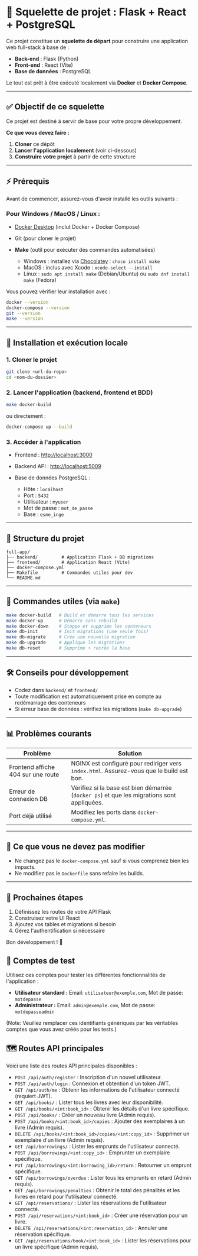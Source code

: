 # 📁 Squelette de projet : Flask + React + PostgreSQL

Ce projet constitue un **squelette de départ** pour construire une application web full-stack à base de :

* **Back-end** : Flask (Python)
* **Front-end** : React (Vite)
* **Base de données** : PostgreSQL

Le tout est prêt à être exécuté localement via **Docker** et **Docker Compose**.

---

## ✅ Objectif de ce squelette

Ce projet est destiné à servir de base pour votre propre développement.

**Ce que vous devez faire :**

1. **Cloner** ce dépôt
2. **Lancer l'application localement** (voir ci-dessous)
3. **Construire votre projet** à partir de cette structure

---

## ⚡ Prérequis

Avant de commencer, assurez-vous d'avoir installé les outils suivants :

### Pour Windows / MacOS / Linux :

* [Docker Desktop](https://www.docker.com/products/docker-desktop) (inclut Docker + Docker Compose)
* Git (pour cloner le projet)
* **Make** (outil pour exécuter des commandes automatisées)

  * Windows : installez via [Chocolatey](https://chocolatey.org/) : `choco install make`
  * MacOS : inclus avec Xcode : `xcode-select --install`
  * Linux : `sudo apt install make` (Debian/Ubuntu) ou `sudo dnf install make` (Fedora)

Vous pouvez vérifier leur installation avec :

```bash
docker --version
docker-compose --version
git --version
make --version
```

---

## 🔄 Installation et exécution locale

### 1. Cloner le projet

```bash
git clone <url-du-repo>
cd <nom-du-dossier>
```

### 2. Lancer l'application (backend, frontend et BDD)

```bash
make docker-build
```

ou directement :

```bash
docker-compose up --build
```

### 3. Accéder à l'application

* Frontend : [http://localhost:3000](http://localhost:3000)
* Backend API : [http://localhost:5009](http://localhost:5009)
* Base de données PostgreSQL :

  * Hôte : `localhost`
  * Port : `5432`
  * Utilisateur : `myuser`
  * Mot de passe : `mot_de_passe`
  * Base : `esme_inge`

---

## 🧠 Structure du projet

```
full-app/
├── backend/         # Application Flask + DB migrations
├── frontend/        # Application React (Vite)
├── docker-compose.yml
├── Makefile         # Commandes utiles pour dev
└── README.md
```

---

## 🚀 Commandes utiles (via `make`)

```bash
make docker-build   # Build et démarre tous les services
make docker-up      # Démarre sans rebuild
make docker-down    # Stoppe et supprime les conteneurs
make db-init        # Init migrations (une seule fois)
make db-migrate     # Crée une nouvelle migration
make db-upgrade     # Applique les migrations
make db-reset       # Supprime + recrée la base
```

---

## 🛠️ Conseils pour développement

* Codez dans `backend/` et `frontend/`
* Toute modification est automatiquement prise en compte au redémarrage des conteneurs
* Si erreur base de données : vérifiez les migrations (`make db-upgrade`)

---

## 📊 Problèmes courants

| Problème                           | Solution                                                                                   |
| ---------------------------------- | ------------------------------------------------------------------------------------------ |
| Frontend affiche 404 sur une route | NGINX est configuré pour rediriger vers `index.html`. Assurez-vous que le build est bon.   |
| Erreur de connexion DB             | Vérifiez si la base est bien démarrée (`docker ps`) et que les migrations sont appliquées. |
| Port déjà utilisé                  | Modifiez les ports dans `docker-compose.yml`.                                              |

---

## 🚫 Ce que vous ne devez pas modifier

* Ne changez pas le `docker-compose.yml` sauf si vous comprenez bien les impacts.
* Ne modifiez pas le `Dockerfile` sans refaire les builds.

---

## 📅 Prochaines étapes

1. Définissez les routes de votre API Flask
2. Construisez votre UI React
3. Ajoutez vos tables et migrations si besoin
4. Gérez l'authentification si nécessaire

Bon développement ! 🚀

## 👤 Comptes de test

Utilisez ces comptes pour tester les différentes fonctionnalités de l'application :

*   **Utilisateur standard :** Email: `utilisateur@exemple.com`, Mot de passe: `motdepasse`
*   **Administrateur :** Email: `admin@exemple.com`, Mot de passe: `motdepasseadmin`

(Note: Veuillez remplacer ces identifiants génériques par les véritables comptes que vous avez créés pour les tests.)

## 🗺️ Routes API principales

Voici une liste des routes API principales disponibles :

*   `POST /api/auth/register` : Inscription d'un nouvel utilisateur.
*   `POST /api/auth/login` : Connexion et obtention d'un token JWT.
*   `GET /api/auth/me` : Obtenir les informations de l'utilisateur connecté (requiert JWT).
*   `GET /api/books/` : Lister tous les livres avec leur disponibilité.
*   `GET /api/books/<int:book_id>` : Obtenir les détails d'un livre spécifique.
*   `POST /api/books/` : Créer un nouveau livre (Admin requis).
*   `POST /api/books/<int:book_id>/copies` : Ajouter des exemplaires à un livre (Admin requis).
*   `DELETE /api/books/<int:book_id>/copies/<int:copy_id>` : Supprimer un exemplaire d'un livre (Admin requis).
*   `GET /api/borrowings/` : Lister les emprunts de l'utilisateur connecté.
*   `POST /api/borrowings/<int:copy_id>` : Emprunter un exemplaire spécifique.
*   `PUT /api/borrowings/<int:borrowing_id>/return` : Retourner un emprunt spécifique.
*   `GET /api/borrowings/overdue` : Lister tous les emprunts en retard (Admin requis).
*   `GET /api/borrowings/penalties` : Obtenir le total des pénalités et les livres en retard pour l'utilisateur connecté.
*   `GET /api/reservations/` : Lister les réservations de l'utilisateur connecté.
*   `POST /api/reservations/<int:book_id>` : Créer une réservation pour un livre.
*   `DELETE /api/reservations/<int:reservation_id>` : Annuler une réservation spécifique.
*   `GET /api/reservations/book/<int:book_id>` : Lister les réservations pour un livre spécifique (Admin requis).
